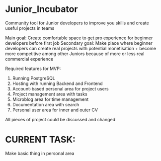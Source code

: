 # Junior_Incubator
Community tool for Junior developers to improve you skills and create useful projects in teams

Main goal: Create comfortable space to get pro experience for beginner developers before first job
Secondary goal: Make place where beginner developers can create real projects with potential monetisation + become more
        competitive among other Juniors because of more or less real commercial experience

Required features for MVP:
1. Running PostgreSQL
2. Hosting with running Backend and Frontend
3. Account-based personal area for project users
4. Project management area with tasks
5. Microblog area for time management
6. Documentation area with search
7. Personal user area for inner and outer CV

All pieces of project could be discussed and changed

# CURRENT TASK:
Make basic thing in personal area
